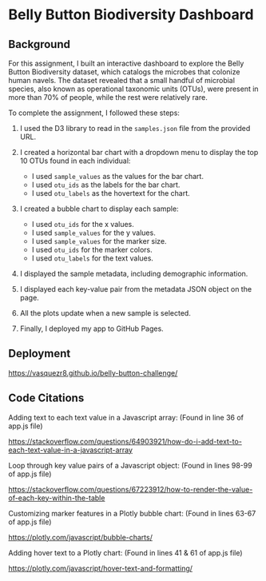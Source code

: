 # Belly Button Biodiversity Dashboard

## Background

For this assignment, I built an interactive dashboard to explore the Belly Button Biodiversity dataset, which catalogs the microbes that colonize human navels. The dataset revealed that a small handful of microbial species, also known as operational taxonomic units (OTUs), were present in more than 70% of people, while the rest were relatively rare.

To complete the assignment, I followed these steps:

1. I used the D3 library to read in the `samples.json` file from the provided URL.
2. I created a horizontal bar chart with a dropdown menu to display the top 10 OTUs found in each individual:
   - I used `sample_values` as the values for the bar chart.
   - I used `otu_ids` as the labels for the bar chart.
   - I used `otu_labels` as the hovertext for the chart.

3. I created a bubble chart to display each sample:
   - I used `otu_ids` for the x values.
   - I used `sample_values` for the y values.
   - I used `sample_values` for the marker size.
   - I used `otu_ids` for the marker colors.
   - I used `otu_labels` for the text values.

4. I displayed the sample metadata, including demographic information.
5. I displayed each key-value pair from the metadata JSON object on the page.
6. All the plots update when a new sample is selected.
7. Finally, I deployed my app to GitHub Pages.

## Deployment

https://vasquezr8.github.io/belly-button-challenge/

## Code Citations

Adding text to each text value in a Javascript array:
(Found in line 36 of app.js file)

https://stackoverflow.com/questions/64903921/how-do-i-add-text-to-each-text-value-in-a-javascript-array

Loop through key value pairs of a Javascript object:
(Found in lines 98-99 of app.js file)

https://stackoverflow.com/questions/67223912/how-to-render-the-value-of-each-key-within-the-table

Customizing marker features in a Plotly bubble chart:
(Found in lines 63-67 of app.js file)

https://plotly.com/javascript/bubble-charts/

Adding hover text to a Plotly chart:
(Found in lines 41 & 61 of app.js file)

https://plotly.com/javascript/hover-text-and-formatting/
